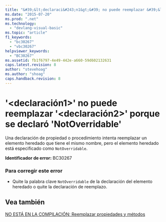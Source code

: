 ```yaml
---
title: "&#39;&lt;declaraci&#243;n1&gt;&#39; no puede reemplazar &#39;&lt;declaraci&#243;n2&gt;&#39; porque se declar&#243; &#39;NotOverridable&#39; | Microsoft Docs"
ms.date: "2015-07-20"
ms.prod: ".net"
ms.technology: 
  - "devlang-visual-basic"
ms.topic: "article"
f1_keywords: 
  - "bc30267"
  - "vbc30267"
helpviewer_keywords: 
  - "BC30267"
ms.assetid: fb1f6797-4e49-442e-a660-59d602132631
caps.latest.revision: 8
author: "stevehoag"
ms.author: "shoag"
caps.handback.revision: 8
---
```

# &#39;&lt;declaraci&#243;n1&gt;&#39; no puede reemplazar &#39;&lt;declaraci&#243;n2&gt;&#39; porque se declar&#243; &#39;NotOverridable&#39;
Una declaración de propiedad o procedimiento intenta reemplazar un elemento heredado que tiene el mismo nombre, pero el elemento heredado está especificado como `NotOverridable`.  
  
 **Identificador de error:** BC30267  
  
### Para corregir este error  
  
-   Quite la palabra clave `NotOverridable` de la declaración del elemento heredado o quite la declaración de reemplazo.  
  
## Vea también  
 [NO ESTÁ EN LA COMPILACIÓN: Reemplazar propiedades y métodos](http://msdn.microsoft.com/es-es/2167e8f5-1225-4b13-9ebd-02591ba90213)
